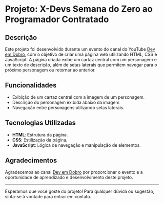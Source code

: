 # Projeto: X-Devs Semana do Zero ao Programador Contratado

## Descrição

Este projeto foi desenvolvido durante um evento do canal do YouTube [Dev em Dobro](https://www.youtube.com/c/DevEmDobro), com o objetivo de criar uma página web utilizando HTML, CSS e JavaScript. A página criada exibe um cartaz central com um personagem e um texto de descrição, além de setas laterais que permitem navegar para o próximo personagem ou retornar ao anterior.

## Funcionalidades

- Exibição de um cartaz central com a imagem de um personagem.
- Descrição do personagem exibida abaixo da imagem.
- Navegação entre personagens utilizando setas laterais.

## Tecnologias Utilizadas

- **HTML**: Estrutura da página.
- **CSS**: Estilização da página.
- **JavaScript**: Lógica de navegação e manipulação de elementos.

## Agradecimentos

Agradecemos ao canal [Dev em Dobro](https://www.youtube.com/c/DevEmDobro) por proporcionar o evento e a oportunidade de aprendizado e desenvolvimento deste projeto.

---

Esperamos que você goste do projeto! Para qualquer dúvida ou sugestão, sinta-se à vontade para entrar em contato.





